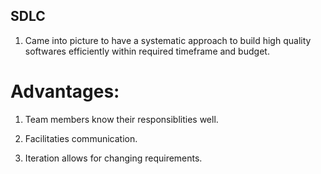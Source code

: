 ## SDLC

1. Came into picture to have a systematic approach to build high quality
   softwares efficiently within required timeframe and budget.

# Advantages:

1. Team members know their responsiblities well.

2. Facilitaties communication.

3. Iteration allows for changing requirements.